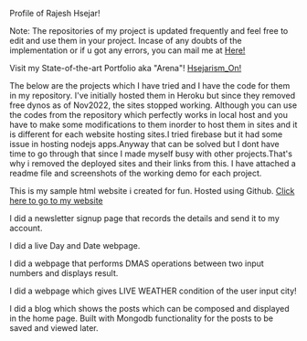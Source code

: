 Profile of Rajesh Hsejar!

Note: The repositories of my project is updated frequently and feel free to edit and use them in your project. Incase of any doubts of the implementation or if u got any errors,
you can mail me at [Here!](mailto:nrh27magnum@gmail.com?subject=[GitHub])

Visit my State-of-the-art Portfolio aka "Arena"!
[Hsejarism_On!](https://hsejarism27.web.app/)

The below are the projects which I have tried and I have the code for them in my repository.
I've initially hosted them in Heroku but since they removed free dynos as of Nov2022, the sites stopped working.
Although you can use the codes from the repository which perfectly works in local host and you have to make some modifications to them inorder to host them in sites and it is different for each website hosting sites.I tried firebase but it had some issue in hosting nodejs apps.Anyway that can be solved but I dont have time to go through that since I made myself busy with other projects.That's why i removed the deployed sites and their links from this.
I have attached a readme file and screenshots of the working demo for each project.


This is my sample html website i created for fun. Hosted using Github.
[Click here to go to my website](https://rajeshhsejar27.github.io/RajeshHsejar27/)

I did a newsletter signup page that records the details and send it to my account.

I did a live Day and Date webpage.

I did a webpage that performs DMAS operations between two input numbers and displays result.

I did a webpage which gives LIVE WEATHER condition of the user input city!

I did a blog which shows the posts which can be composed and displayed in the home page. Built with Mongodb functionality for the posts to be saved and viewed later.
